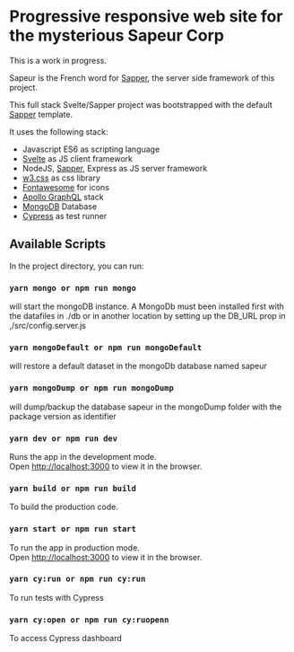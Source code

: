 # Progressive responsive web site for the mysterious Sapeur Corp

This is a work in progress.

Sapeur is the French word for [Sapper](https://en.wikipedia.org/wiki/Sapper), the server side framework of this project.

This full stack Svelte/Sapper project was bootstrapped with the default [Sapper](https://github.com/sveltejs/sapper) template.

It uses the following stack:
* Javascript ES6 as scripting language
* [Svelte](https://svelte.technology) as JS client framework
* NodeJS, [Sapper](https://sapper.svelte.technology), Express as JS server framework
* [w3.css](https://www.w3schools.com/w3css/4/w3.css) as css library
* [Fontawesome](https://www.fontawesome.com/) for icons
* [Apollo GraphQL](https://www.apollographql.com/) stack 
* [MongoDB](https://www.mongodb.com/) Database
* [Cypress](https://www.cypress.io/) as test runner

## Available Scripts

In the project directory, you can run:

### `yarn mongo or npm run mongo`

will start the mongoDB instance. A MongoDb must been installed first with the datafiles in ./db or in another location by setting up the DB_URL prop in ,/src/config.server.js

### `yarn mongoDefault or npm run mongoDefault`
will restore a default dataset in the mongoDb database named sapeur

### `yarn mongoDump or npm run mongoDump`
will dump/backup the database sapeur in the mongoDump folder with the package version as identifier

### `yarn dev or npm run dev`

Runs the app in the development mode.<br>
Open [http://localhost:3000](http://localhost:3000) to view it in the browser.

### `yarn build or npm run build`

To build the production code.

### `yarn start or npm run start`

To run the app in production mode.<br/>
Open [http://localhost:3000](http://localhost:3000) to view it in the browser.

### `yarn cy:run or npm run cy:run`

To run tests with Cypress

### `yarn cy:open or npm run cy:ruopenn`

To access Cypress dashboard

